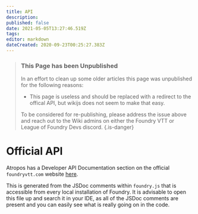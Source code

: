 ```yaml
---
title: API
description: 
published: false
date: 2021-05-05T13:27:46.519Z
tags: 
editor: markdown
dateCreated: 2020-09-23T00:25:27.383Z
---
```


> ### This Page has been Unpublished
> In an effort to clean up some older articles this page was unpublished for the following reasons:
> - This page is useless and should be replaced with a redirect to the offical API, but wikijs does not seem to make that easy.
>
> To be considered for re-publishing, please address the issue above and reach out to the Wiki admins on either the Foundry VTT or League of Foundry Devs discord.
{.is-danger}

# Official API
Atropos has a Developer API Documentation section on the official `foundryvtt.com` website [here](https://foundryvtt.com/api/).

This is generated from the JSDoc comments within `foundry.js` that is accessible from every local installation of Foundry. It is advisable to open this file up and search it in your IDE, as all of the JSDoc comments are present and you can easily see what is really going on in the code.